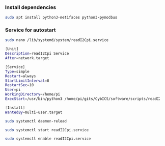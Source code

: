### Install dependencies

```sh
sudo apt install python3-netifaces python3-pymodbus
```

### Service for autostart


```sh
sudo nano /lib/systemd/system/readI2Cpi.service
```


```sh
[Unit]
Description=readI2Cpi Service
After=network.target

[Service]
Type=simple
Restart=always
StartLimitInterval=0
RestartSec=10
User=pi
WorkingDirectory=/home/pi
ExecStart=/usr/bin/python3 /home/pi/gits/CybICS/software/scripts/readI2Cpi.py

[Install]
WantedBy=multi-user.target
```

```sh
sudo systemctl daemon-reload
```

```sh
sudo systemctl start readI2Cpi.service
```

```sh
sudo systemctl enable readI2Cpi.service
```

